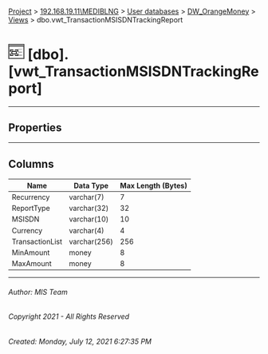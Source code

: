 #### 

[Project](../../../../index.md) > [192.168.19.11\\MEDIBLNG](../../../index.md) > [User databases](../../index.md) > [DW_OrangeMoney](../index.md) > [Views](Views.md) > dbo.vwt_TransactionMSISDNTrackingReport

# ![Views](../../../../Images/View32.png) [dbo].[vwt_TransactionMSISDNTrackingReport]

---

## <a name="#properties"></a>Properties



---

## <a name="#columns"></a>Columns

| Name | Data Type | Max Length (Bytes) |
|---|---|---|
| Recurrency | varchar(7) | 7 |
| ReportType | varchar(32) | 32 |
| MSISDN | varchar(10) | 10 |
| Currency | varchar(4) | 4 |
| TransactionList | varchar(256) | 256 |
| MinAmount | money | 8 |
| MaxAmount | money | 8 |


---

###### Author:  MIS Team

###### Copyright 2021 - All Rights Reserved

###### Created: Monday, July 12, 2021 6:27:35 PM


